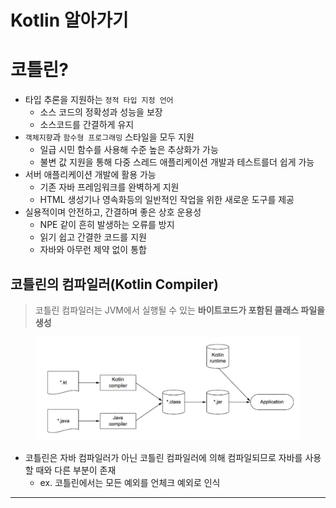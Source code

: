 # Kotlin 알아가기

# 코틀린?

- 타입 추론을 지원하는 `정적 타입 지정 언어`
    - 소스 코드의 정확성과 성능을 보장
    - 소스코드를 간결하게 유지
- `객체지향`과 `함수형 프로그래밍` 스타일을 모두 지원
    - 일급 시민 함수를 사용해 수준 높은 추상화가 가능
    - 불변 값 지원을 통해 다중 스레드 애플리케이션 개발과 테스트를더 쉽게 가능
- 서버 애플리케이션 개발에 활용 가능
    - 기존 자바 프레임워크를 완벽하게 지원
    - HTML 생성기나 영속화등의 일반적인 작업을 위한 새로운 도구를 제공
- 실용적이며 안전하고, 간결하며 좋은 상호 운용성
    - NPE 같이 흔히 발생하는 오류를 방지
    - 읽기 쉽고 간결한 코드를 지원
    - 자바와 아무런 제약 없이 통합

## **코틀린의 컴파일러(Kotlin Compiler)**

> 코틀린 컴파일러는 JVM에서 실행될 수 있는 **바이트코드가 포함된 클래스 파일을 생성**
> 

<figure><img src="../../.gitbook/assets/kotlin/kotlin-compiler.png" alt=""><figcaption></figcaption></figure>

- 코틀린은 자바 컴파일러가 아닌 코틀린 컴파일러에 의해 컴파일되므로 자바를 사용할 때와 다른 부분이 존재
    - ex. 코틀린에서는 모든 예외를 언체크 예외로 인식

---